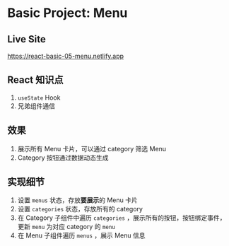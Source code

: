 # Basic Project: Menu

## Live Site

https://react-basic-05-menu.netlify.app

## React 知识点

1. `useState` Hook
2. 兄弟组件通信

## 效果

1. 展示所有 Menu 卡片，可以通过 category 筛选 Menu
2. Category 按钮通过数据动态生成

## 实现细节

1. 设置 `menus` 状态，存放**要展示**的 Menu 卡片
2. 设置 `categories` 状态，存放所有的 category
3. 在 Category 子组件中遍历 `categories` ，展示所有的按钮，按钮绑定事件，更新 `menu` 为对应 category 的 `menu`
4. 在 Menu 子组件遍历 `menus` ，展示 Menu 信息
